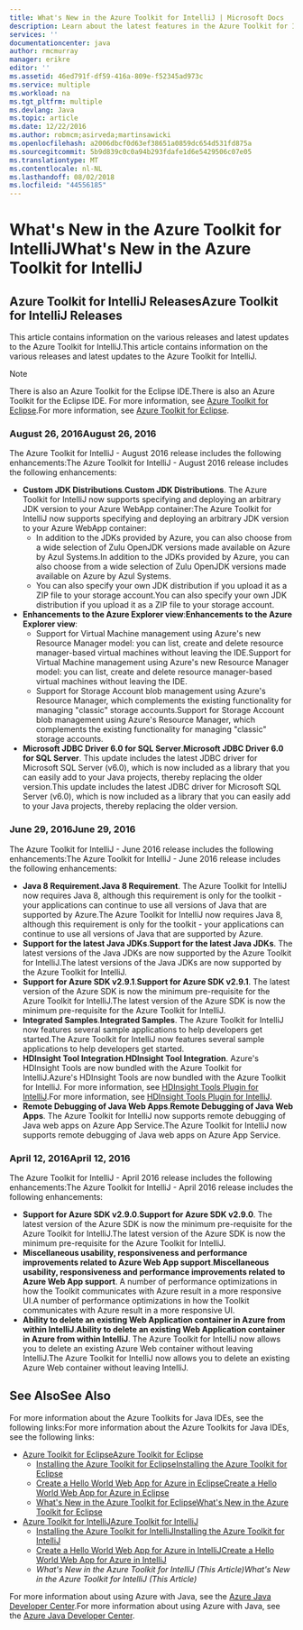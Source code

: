 ```yaml
---
title: What's New in the Azure Toolkit for IntelliJ | Microsoft Docs
description: Learn about the latest features in the Azure Toolkit for IntelliJ.
services: ''
documentationcenter: java
author: rmcmurray
manager: erikre
editor: ''
ms.assetid: 46ed791f-df59-416a-809e-f52345ad973c
ms.service: multiple
ms.workload: na
ms.tgt_pltfrm: multiple
ms.devlang: Java
ms.topic: article
ms.date: 12/22/2016
ms.author: robmcm;asirveda;martinsawicki
ms.openlocfilehash: a2006dbcf0d63ef38651a0859dc654d531fd875a
ms.sourcegitcommit: 5b9d839c0c0a94b293fdafe1d6e5429506c07e05
ms.translationtype: MT
ms.contentlocale: nl-NL
ms.lasthandoff: 08/02/2018
ms.locfileid: "44556185"
---
```

# <a name="whats-new-in-the-azure-toolkit-for-intellij"></a><span data-ttu-id="0f398-103">What's New in the Azure Toolkit for IntelliJ</span><span class="sxs-lookup"><span data-stu-id="0f398-103">What's New in the Azure Toolkit for IntelliJ</span></span>
## <a name="azure-toolkit-for-intellij-releases"></a><span data-ttu-id="0f398-104">Azure Toolkit for IntelliJ Releases</span><span class="sxs-lookup"><span data-stu-id="0f398-104">Azure Toolkit for IntelliJ Releases</span></span>
<span data-ttu-id="0f398-105">This article contains information on the various releases and latest updates to the Azure Toolkit for IntelliJ.</span><span class="sxs-lookup"><span data-stu-id="0f398-105">This article contains information on the various releases and latest updates to the Azure Toolkit for IntelliJ.</span></span>

> [!NOTE]
> <span data-ttu-id="0f398-106">There is also an Azure Toolkit for the Eclipse IDE.</span><span class="sxs-lookup"><span data-stu-id="0f398-106">There is also an Azure Toolkit for the Eclipse IDE.</span></span> <span data-ttu-id="0f398-107">For more information, see [Azure Toolkit for Eclipse].</span><span class="sxs-lookup"><span data-stu-id="0f398-107">For more information, see [Azure Toolkit for Eclipse].</span></span>
> 
> 

### <a name="august-26-2016"></a><span data-ttu-id="0f398-108">August 26, 2016</span><span class="sxs-lookup"><span data-stu-id="0f398-108">August 26, 2016</span></span>
<span data-ttu-id="0f398-109">The Azure Toolkit for IntelliJ - August 2016 release includes the following enhancements:</span><span class="sxs-lookup"><span data-stu-id="0f398-109">The Azure Toolkit for IntelliJ - August 2016 release includes the following enhancements:</span></span>

* <span data-ttu-id="0f398-110">**Custom JDK Distributions**.</span><span class="sxs-lookup"><span data-stu-id="0f398-110">**Custom JDK Distributions**.</span></span> <span data-ttu-id="0f398-111">The Azure Toolkit for IntelliJ now supports specifying and deploying an arbitrary JDK version to your Azure WebApp container:</span><span class="sxs-lookup"><span data-stu-id="0f398-111">The Azure Toolkit for IntelliJ now supports specifying and deploying an arbitrary JDK version to your Azure WebApp container:</span></span>
  * <span data-ttu-id="0f398-112">In addition to the JDKs provided by Azure, you can also choose from a wide selection of Zulu OpenJDK versions made available on Azure by Azul Systems.</span><span class="sxs-lookup"><span data-stu-id="0f398-112">In addition to the JDKs provided by Azure, you can also choose from a wide selection of Zulu OpenJDK versions made available on Azure by Azul Systems.</span></span>
  * <span data-ttu-id="0f398-113">You can also specify your own JDK distribution if you upload it as a ZIP file to your storage account.</span><span class="sxs-lookup"><span data-stu-id="0f398-113">You can also specify your own JDK distribution if you upload it as a ZIP file to your storage account.</span></span>
* <span data-ttu-id="0f398-114">**Enhancements to the Azure Explorer view**:</span><span class="sxs-lookup"><span data-stu-id="0f398-114">**Enhancements to the Azure Explorer view**:</span></span>
  * <span data-ttu-id="0f398-115">Support for Virtual Machine management using Azure's new Resource Manager model: you can list, create and delete resource manager-based virtual machines without leaving the IDE.</span><span class="sxs-lookup"><span data-stu-id="0f398-115">Support for Virtual Machine management using Azure's new Resource Manager model: you can list, create and delete resource manager-based virtual machines without leaving the IDE.</span></span>
  * <span data-ttu-id="0f398-116">Support for Storage Account blob management using Azure's Resource Manager, which complements the existing functionality for managing "classic" storage accounts.</span><span class="sxs-lookup"><span data-stu-id="0f398-116">Support for Storage Account blob management using Azure's Resource Manager, which complements the existing functionality for managing "classic" storage accounts.</span></span>
* <span data-ttu-id="0f398-117">**Microsoft JDBC Driver 6.0 for SQL Server**.</span><span class="sxs-lookup"><span data-stu-id="0f398-117">**Microsoft JDBC Driver 6.0 for SQL Server**.</span></span> <span data-ttu-id="0f398-118">This update includes the latest JDBC driver for Microsoft SQL Server (v6.0), which is now included as a library that you can easily add to your Java projects, thereby replacing the older version.</span><span class="sxs-lookup"><span data-stu-id="0f398-118">This update includes the latest JDBC driver for Microsoft SQL Server (v6.0), which is now included as a library that you can easily add to your Java projects, thereby replacing the older version.</span></span>

### <a name="june-29-2016"></a><span data-ttu-id="0f398-119">June 29, 2016</span><span class="sxs-lookup"><span data-stu-id="0f398-119">June 29, 2016</span></span>
<span data-ttu-id="0f398-120">The Azure Toolkit for IntelliJ - June 2016 release includes the following enhancements:</span><span class="sxs-lookup"><span data-stu-id="0f398-120">The Azure Toolkit for IntelliJ - June 2016 release includes the following enhancements:</span></span>

* <span data-ttu-id="0f398-121">**Java 8 Requirement**.</span><span class="sxs-lookup"><span data-stu-id="0f398-121">**Java 8 Requirement**.</span></span> <span data-ttu-id="0f398-122">The Azure Toolkit for IntelliJ now requires Java 8, although this requirement is only for the toolkit - your applications can continue to use all versions of Java that are supported by Azure.</span><span class="sxs-lookup"><span data-stu-id="0f398-122">The Azure Toolkit for IntelliJ now requires Java 8, although this requirement is only for the toolkit - your applications can continue to use all versions of Java that are supported by Azure.</span></span>
* <span data-ttu-id="0f398-123">**Support for the latest Java JDKs**.</span><span class="sxs-lookup"><span data-stu-id="0f398-123">**Support for the latest Java JDKs**.</span></span> <span data-ttu-id="0f398-124">The latest versions of the Java JDKs are now supported by the Azure Toolkit for IntelliJ.</span><span class="sxs-lookup"><span data-stu-id="0f398-124">The latest versions of the Java JDKs are now supported by the Azure Toolkit for IntelliJ.</span></span>
* <span data-ttu-id="0f398-125">**Support for Azure SDK v2.9.1**.</span><span class="sxs-lookup"><span data-stu-id="0f398-125">**Support for Azure SDK v2.9.1**.</span></span> <span data-ttu-id="0f398-126">The latest version of the Azure SDK is now the minimum pre-requisite for the Azure Toolkit for IntelliJ.</span><span class="sxs-lookup"><span data-stu-id="0f398-126">The latest version of the Azure SDK is now the minimum pre-requisite for the Azure Toolkit for IntelliJ.</span></span>
* <span data-ttu-id="0f398-127">**Integrated Samples**.</span><span class="sxs-lookup"><span data-stu-id="0f398-127">**Integrated Samples**.</span></span> <span data-ttu-id="0f398-128">The Azure Toolkit for IntelliJ now features several sample applications to help developers get started.</span><span class="sxs-lookup"><span data-stu-id="0f398-128">The Azure Toolkit for IntelliJ now features several sample applications to help developers get started.</span></span>
* <span data-ttu-id="0f398-129">**HDInsight Tool Integration**.</span><span class="sxs-lookup"><span data-stu-id="0f398-129">**HDInsight Tool Integration**.</span></span> <span data-ttu-id="0f398-130">Azure's HDInsight Tools are now bundled with the Azure Toolkit for IntelliJ.</span><span class="sxs-lookup"><span data-stu-id="0f398-130">Azure's HDInsight Tools are now bundled with the Azure Toolkit for IntelliJ.</span></span> <span data-ttu-id="0f398-131">For more information, see [HDInsight Tools Plugin for IntelliJ].</span><span class="sxs-lookup"><span data-stu-id="0f398-131">For more information, see [HDInsight Tools Plugin for IntelliJ].</span></span>
* <span data-ttu-id="0f398-132">**Remote Debugging of Java Web Apps**.</span><span class="sxs-lookup"><span data-stu-id="0f398-132">**Remote Debugging of Java Web Apps**.</span></span> <span data-ttu-id="0f398-133">The Azure Toolkit for IntelliJ now supports remote debugging of Java web apps on Azure App Service.</span><span class="sxs-lookup"><span data-stu-id="0f398-133">The Azure Toolkit for IntelliJ now supports remote debugging of Java web apps on Azure App Service.</span></span>

### <a name="april-12-2016"></a><span data-ttu-id="0f398-134">April 12, 2016</span><span class="sxs-lookup"><span data-stu-id="0f398-134">April 12, 2016</span></span>
<span data-ttu-id="0f398-135">The Azure Toolkit for IntelliJ - April 2016 release includes the following enhancements:</span><span class="sxs-lookup"><span data-stu-id="0f398-135">The Azure Toolkit for IntelliJ - April 2016 release includes the following enhancements:</span></span>

* <span data-ttu-id="0f398-136">**Support for Azure SDK v2.9.0**.</span><span class="sxs-lookup"><span data-stu-id="0f398-136">**Support for Azure SDK v2.9.0**.</span></span> <span data-ttu-id="0f398-137">The latest version of the Azure SDK is now the minimum pre-requisite for the Azure Toolkit for IntelliJ.</span><span class="sxs-lookup"><span data-stu-id="0f398-137">The latest version of the Azure SDK is now the minimum pre-requisite for the Azure Toolkit for IntelliJ.</span></span>
* <span data-ttu-id="0f398-138">**Miscellaneous usability, responsiveness and performance improvements related to Azure Web App support**.</span><span class="sxs-lookup"><span data-stu-id="0f398-138">**Miscellaneous usability, responsiveness and performance improvements related to Azure Web App support**.</span></span> <span data-ttu-id="0f398-139">A number of performance optimizations in how the Toolkit communicates with Azure result in a more responsive UI.</span><span class="sxs-lookup"><span data-stu-id="0f398-139">A number of performance optimizations in how the Toolkit communicates with Azure result in a more responsive UI.</span></span>
* <span data-ttu-id="0f398-140">**Ability to delete an existing Web Application container in Azure from within IntelliJ**.</span><span class="sxs-lookup"><span data-stu-id="0f398-140">**Ability to delete an existing Web Application container in Azure from within IntelliJ**.</span></span> <span data-ttu-id="0f398-141">The Azure Toolkit for IntelliJ now allows you to delete an existing Azure Web container without leaving IntelliJ.</span><span class="sxs-lookup"><span data-stu-id="0f398-141">The Azure Toolkit for IntelliJ now allows you to delete an existing Azure Web container without leaving IntelliJ.</span></span>

## <a name="see-also"></a><span data-ttu-id="0f398-142">See Also</span><span class="sxs-lookup"><span data-stu-id="0f398-142">See Also</span></span>
<span data-ttu-id="0f398-143">For more information about the Azure Toolkits for Java IDEs, see the following links:</span><span class="sxs-lookup"><span data-stu-id="0f398-143">For more information about the Azure Toolkits for Java IDEs, see the following links:</span></span>

* <span data-ttu-id="0f398-144">[Azure Toolkit for Eclipse]</span><span class="sxs-lookup"><span data-stu-id="0f398-144">[Azure Toolkit for Eclipse]</span></span>
  * <span data-ttu-id="0f398-145">[Installing the Azure Toolkit for Eclipse]</span><span class="sxs-lookup"><span data-stu-id="0f398-145">[Installing the Azure Toolkit for Eclipse]</span></span>
  * <span data-ttu-id="0f398-146">[Create a Hello World Web App for Azure in Eclipse]</span><span class="sxs-lookup"><span data-stu-id="0f398-146">[Create a Hello World Web App for Azure in Eclipse]</span></span>
  * <span data-ttu-id="0f398-147">[What's New in the Azure Toolkit for Eclipse]</span><span class="sxs-lookup"><span data-stu-id="0f398-147">[What's New in the Azure Toolkit for Eclipse]</span></span>
* <span data-ttu-id="0f398-148">[Azure Toolkit for IntelliJ]</span><span class="sxs-lookup"><span data-stu-id="0f398-148">[Azure Toolkit for IntelliJ]</span></span>
  * <span data-ttu-id="0f398-149">[Installing the Azure Toolkit for IntelliJ]</span><span class="sxs-lookup"><span data-stu-id="0f398-149">[Installing the Azure Toolkit for IntelliJ]</span></span>
  * <span data-ttu-id="0f398-150">[Create a Hello World Web App for Azure in IntelliJ]</span><span class="sxs-lookup"><span data-stu-id="0f398-150">[Create a Hello World Web App for Azure in IntelliJ]</span></span>
  * <span data-ttu-id="0f398-151">*What's New in the Azure Toolkit for IntelliJ (This Article)*</span><span class="sxs-lookup"><span data-stu-id="0f398-151">*What's New in the Azure Toolkit for IntelliJ (This Article)*</span></span>

<span data-ttu-id="0f398-152">For more information about using Azure with Java, see the [Azure Java Developer Center].</span><span class="sxs-lookup"><span data-stu-id="0f398-152">For more information about using Azure with Java, see the [Azure Java Developer Center].</span></span>

<!-- URL List -->

[Azure Toolkit for Eclipse]: ./azure-toolkit-for-eclipse.md
[Azure Toolkit for IntelliJ]: ./azure-toolkit-for-intellij.md
[Create a Hello World Web App for Azure in Eclipse]: ./app-service-web/app-service-web-eclipse-create-hello-world-web-app.md
[Create a Hello World Web App for Azure in IntelliJ]: ./app-service-web/app-service-web-intellij-create-hello-world-web-app.md
[Installing the Azure Toolkit for Eclipse]: ./azure-toolkit-for-eclipse-installation.md
[Installing the Azure Toolkit for IntelliJ]: ./azure-toolkit-for-intellij-installation.md
[What's New in the Azure Toolkit for Eclipse]: ./azure-toolkit-for-eclipse-whats-new.md
[What's New in the Azure Toolkit for IntelliJ]: ./azure-toolkit-for-intellij-whats-new.md

[Azure Java Developer Center]: http://go.microsoft.com/fwlink/?LinkID=699547

[HDInsight Tools Plugin for IntelliJ]: ./hdinsight/hdinsight-apache-spark-intellij-tool-plugin.md
